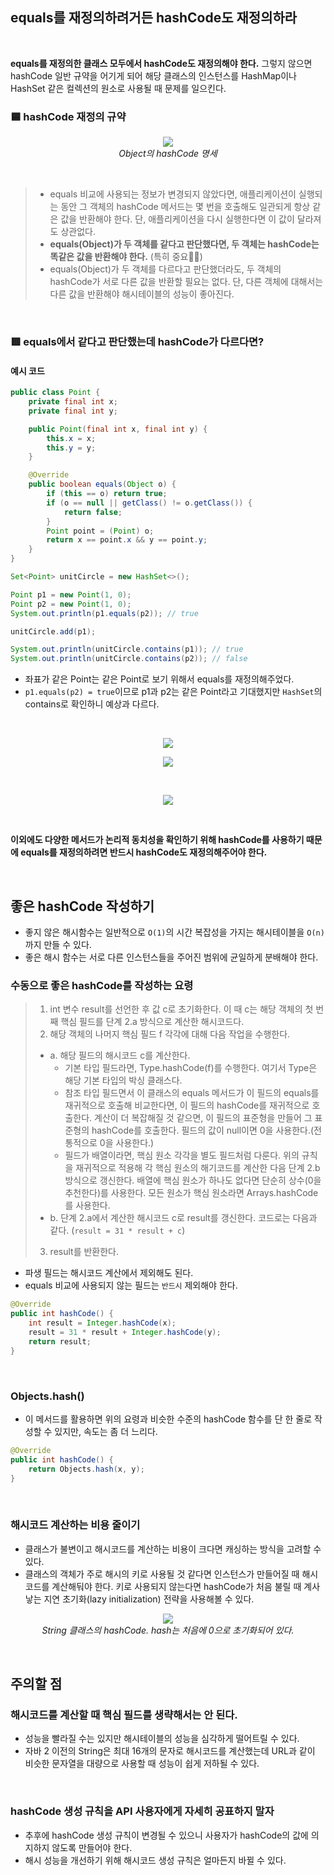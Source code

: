 ## equals를 재정의하려거든 hashCode도 재정의하라

<br>

**equals를 재정의한 클래스 모두에서 hashCode도 재정의해야 한다.**
그렇지 않으면 hashCode 일반 규약을 어기게 되어 해당 클래스의 인스턴스를 HashMap이나 HashSet 같은 컬렉션의 원소로 사용될 때 문제를 일으킨다.

### 🟦 hashCode 재정의 규약

<p align="center">
<img src="image/ObjectHashCode.PNG"><br>
<em>Object의 hashCode 명세</em>
</p>

<br>

> - equals 비교에 사용되는 정보가 변경되지 않았다면, 애플리케이션이 실행되는 동안 그 객체의 hashCode 메서드는 몇 번을 호출해도 일관되게 항상 같은 값을 반환해야 한다. 단, 애플리케이션을 다시 실행한다면 이 값이 달라져도 상관없다.
> - **equals(Object)가 두 객체를 같다고 판단했다면, 두 객체는 hashCode는 똑같은 값을 반환해야 한다.** (특히 중요🤩🤩)
> - equals(Object)가 두 객체를 다르다고 판단했더라도, 두 객체의 hashCode가 서로 다른 값을 반환할 필요는 없다. 단, 다른 객체에 대해서는 다른 값을 반환해야 해시테이블의 성능이 좋아진다.
 
<br>

### 🟥 equals에서 같다고 판단했는데 hashCode가 다르다면?

#### 예시 코드

```java
public class Point {
    private final int x;
    private final int y;

    public Point(final int x, final int y) {
        this.x = x;
        this.y = y;
    }

    @Override
    public boolean equals(Object o) {
        if (this == o) return true;
        if (o == null || getClass() != o.getClass()) {
            return false;
        }
        Point point = (Point) o;
        return x == point.x && y == point.y;
    }
}
```
```java
Set<Point> unitCircle = new HashSet<>();

Point p1 = new Point(1, 0);
Point p2 = new Point(1, 0);
System.out.println(p1.equals(p2)); // true

unitCircle.add(p1);

System.out.println(unitCircle.contains(p1)); // true
System.out.println(unitCircle.contains(p2)); // false
```

- 좌표가 같은 Point는 같은 Point로 보기 위해서 equals를 재정의해주었다.
- `p1.equals(p2) = true`이므로 p1과 p2는 같은 Point라고 기대했지만 `HashSet`의 contains로 확인하니 예상과 다르다.

<br>

<p align="center">
<img src="image/contains.PNG"><br>
</p>

<p align="center">
<img src="image/containsKey.PNG"> <br>
</p>

<br>

<p align="center">
<img src="image/hash.PNG"><br>
</p>

<br>

**이외에도 다양한 메서드가 논리적 동치성을 확인하기 위해 hashCode를 사용하기 때문에 equals를 재정의하려면 반드시 hashCode도 재정의해주어야 한다.**

<br>

## 좋은 hashCode 작성하기
- 좋지 않은 해시함수는 일반적으로 `O(1)`의 시간 복잡성을 가지는 해시테이블을 `O(n)`까지 만들 수 있다.
- 좋은 해시 함수는 서로 다른 인스턴스들을 주어진 범위에 균일하게 분배해야 한다. 

### 수동으로 좋은 hashCode를 작성하는 요령
> 1. int 변수 result를 선언한 후 값 c로 초기화한다. 이 때 c는 해당 객체의 첫 번째 핵심 필드를 단계 2.a 방식으로 계산한 해시코드다.
> 2. 해당 객체의 나머지 핵심 필드 f 각각에 대해 다음 작업을 수행한다.
>   - a. 해당 필드의 해시코드 c를 계산한다.
>     - 기본 타입 필드라면, Type.hashCode(f)를 수행한다. 여기서 Type은 해당 기본 타입의 박싱 클래스다.
>     - 참조 타입 필드면서 이 클래스의 equals 메서드가 이 필드의 equals를 재귀적으로 호출해 비교한다면, 이 필드의 hashCode를 재귀적으로 호출한다. 계산이 더 복잡해질 것 같으면, 이 필드의 표준형을 만들어 그 표준형의 hashCode를 호출한다. 필드의 값이 null이면 0을 사용한다.(전통적으로 0을 사용한다.)
>     - 필드가 배열이라면, 핵심 원소 각각을 별도 필드처럼 다룬다. 위의 규칙을 재귀적으로 적용해 각 핵심 원소의 해기코드를 계산한 다음 단계 2.b 방식으로 갱신한다. 배열에 핵심 원소가 하나도 없다면 단순히 상수(0을 추천한다)를 사용한다. 모든 원소가 핵심 원소라면 Arrays.hashCode를 사용한다.
>   - b. 단계 2.a에서 계산한 해시코드 c로 result를 갱신한다. 코드로는 다음과 같다. (`result = 31 * result + c`)
> 3. result를 반환한다.

- 파생 필드는 해시코드 계산에서 제외해도 된다.
- equals 비교에 사용되지 않는 필드는 `반드시` 제외해야 한다.

```java
@Override
public int hashCode() {
    int result = Integer.hashCode(x);
    result = 31 * result + Integer.hashCode(y);
    return result;
}
```

<br>

### Objects.hash()
- 이 메서드를 활용하면 위의 요령과 비슷한 수준의 hashCode 함수를 단 한 줄로 작성할 수 있지만, 속도는 좀 더 느리다.
```java
@Override
public int hashCode() {
    return Objects.hash(x, y);
}
```

<br>

### 해시코드 계산하는 비용 줄이기
- 클래스가 불변이고 해시코드를 계산하는 비용이 크다면 캐싱하는 방식을 고려할 수 있다.
- 클래스의 객체가 주로 해시의 키로 사용될 것 같다면 인스턴스가 만들어질 때 해시코드를 계산해둬야 한다. 키로 사용되지 않는다면 hashCode가 처음 불릴 때 계사낳는 지연 초기화(lazy initialization) 전략을 사용해볼 수 있다.

<p align="center">
<img src="image/stringHashCode.PNG"><br>
<em>String 클래스의 hashCode. hash는 처음에 0으로 초기화되어 있다.</em>
</p>

<br>

## 주의할 점
### 해시코드를 계산할 때 핵심 필드를 생략해서는 안 된다.
- 성능을 빨라질 수는 있지만 해시테이블의 성능을 심각하게 떨어트릴 수 있다.
- 자바 2 이전의 String은 최대 16개의 문자로 해시코드를 계산했는데 URL과 같이 비슷한 문자열을 대량으로 사용할 때 성능이 쉽게 저하될 수 있다.

<br>

### hashCode 생성 규칙을 API 사용자에게 자세히 공표하지 말자
- 추후에 hashCode 생성 규칙이 변경될 수 있으니 사용자가 hashCode의 값에 의지하지 않도록 만들어야 한다.
- 해시 성능을 개선하기 위해 해시코드 생성 규칙은 얼마든지 바뀔 수 있다.